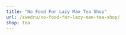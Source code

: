 ```yaml
---
title: "No Food For Lazy Man Tea Shop"
url: /zwedru/no-food-for-lazy-man-tea-shop/
shop: tea
---
```


